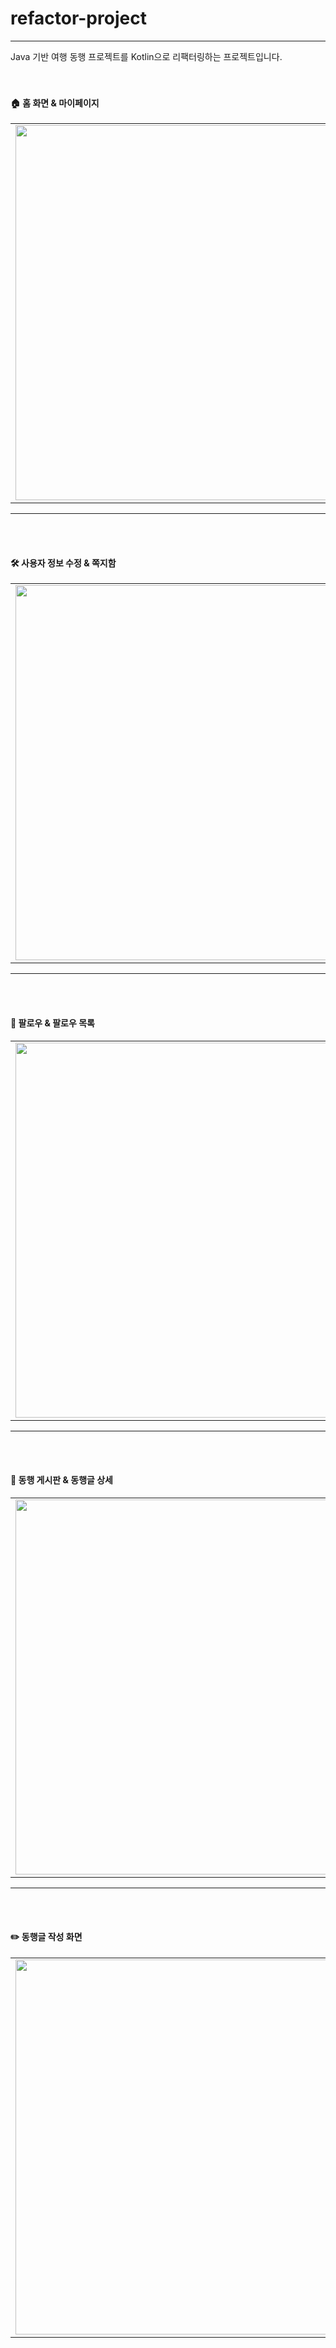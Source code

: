 # refactor-project

---

Java 기반 여행 동행 프로젝트를 Kotlin으로 리팩터링하는 프로젝트입니다.<br><br><br>


#### 🏠 홈 화면 & 마이페이지

<table>
  <tr>
    <td><img src="https://github.com/user-attachments/assets/8bf8f612-5cf9-4821-9cf4-bda3fac8b497" width="600"/></td>
    <td><img src="https://github.com/user-attachments/assets/c212136b-432d-4fa7-b166-b3743fff923d" width="600"/></td>
  </tr>
</table>

---
<br><br>

#### 🛠 사용자 정보 수정 & 쪽지함

<table>
  <tr>
    <td><img src="https://github.com/user-attachments/assets/eda9d635-39b1-4e0a-8c92-cbdd6038b242" width="600"/></td>
    <td><img src="https://github.com/user-attachments/assets/dae70ae9-3068-4bd5-b910-31047258dc2d" width="600"/></td>
  </tr>
</table>

---
<br><br>

#### 👥 팔로우 & 팔로우 목록

<table>
  <tr>
    <td><img src="https://github.com/user-attachments/assets/8e4e055d-12de-4f79-8e7e-4fbd032391da" width="600"/></td>
    <td><img src="https://github.com/user-attachments/assets/471eeaf9-0e0d-4bd6-b95d-8fe22fa62570" width="600"/></td>
  </tr>
</table>

---
<br><br>

#### 📌 동행 게시판 & 동행글 상세

<table>
  <tr>
    <td><img src="https://github.com/user-attachments/assets/714fa709-391f-433e-acc9-46e9d27157ba" width="600"/></td>
    <td><img src="https://github.com/user-attachments/assets/03980d16-bbee-42e0-a6a4-8d8c2e5f0da2" width="600"/></td>
  </tr>
</table>

---
<br><br>

#### ✏️ 동행글 작성 화면

<table>
  <tr>
    <td align="center">
      <img src="https://github.com/user-attachments/assets/62706306-aaf5-45c3-bbdf-d8906fbe958c" width="600"/>
    </td>
  </tr>
</table>
